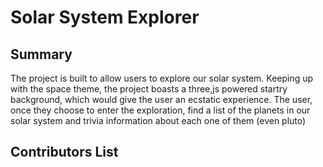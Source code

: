 ﻿# Solar System Explorer
 
 ## Summary
 The project is built to allow users to explore our solar system. Keeping up with the space theme, the project boasts a three,js powered startry background, which would give the user an ecstatic experience. The user, once they choose to enter the exploration, find a list of the planets in our solar system and trivia information about each one of them (even pluto)
 
 ## Contributors List
 
